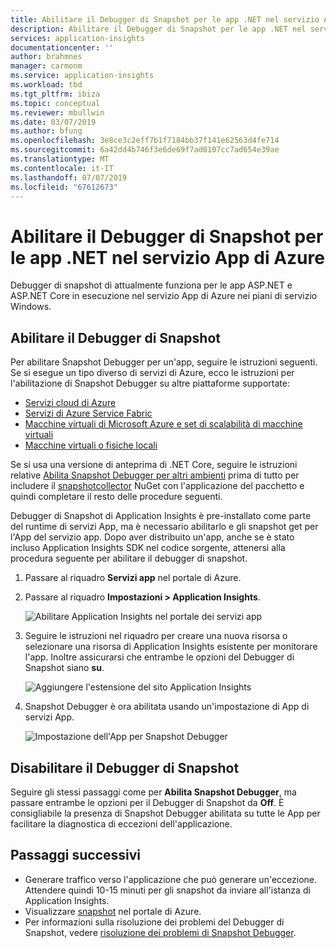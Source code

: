 ```yaml
---
title: Abilitare il Debugger di Snapshot per le app .NET nel servizio App di Azure | Microsoft Docs
description: Abilitare il Debugger di Snapshot per le app .NET nel servizio App di Azure
services: application-insights
documentationcenter: ''
author: brahmnes
manager: carmonm
ms.service: application-insights
ms.workload: tbd
ms.tgt_pltfrm: ibiza
ms.topic: conceptual
ms.reviewer: mbullwin
ms.date: 03/07/2019
ms.author: bfung
ms.openlocfilehash: 3e8ce3c2eff7b1f7184bb37f141e62563d4fe714
ms.sourcegitcommit: 6a42dd4b746f3e6de69f7ad0107cc7ad654e39ae
ms.translationtype: MT
ms.contentlocale: it-IT
ms.lasthandoff: 07/07/2019
ms.locfileid: "67612673"
---
```

# <a name="enable-snapshot-debugger-for-net-apps-in-azure-app-service"></a>Abilitare il Debugger di Snapshot per le app .NET nel servizio App di Azure

Debugger di snapshot di attualmente funziona per le app ASP.NET e ASP.NET Core in esecuzione nel servizio App di Azure nei piani di servizio Windows.

## <a id="installation"></a> Abilitare il Debugger di Snapshot
Per abilitare Snapshot Debugger per un'app, seguire le istruzioni seguenti. Se si esegue un tipo diverso di servizi di Azure, ecco le istruzioni per l'abilitazione di Snapshot Debugger su altre piattaforme supportate:
* [Servizi cloud di Azure](snapshot-debugger-vm.md?toc=/azure/azure-monitor/toc.json)
* [Servizi di Azure Service Fabric](snapshot-debugger-vm.md?toc=/azure/azure-monitor/toc.json)
* [Macchine virtuali di Microsoft Azure e set di scalabilità di macchine virtuali](snapshot-debugger-vm.md?toc=/azure/azure-monitor/toc.json)
* [Macchine virtuali o fisiche locali](snapshot-debugger-vm.md?toc=/azure/azure-monitor/toc.json)

Se si usa una versione di anteprima di .NET Core, seguire le istruzioni relative [Abilita Snapshot Debugger per altri ambienti](snapshot-debugger-vm.md?toc=/azure/azure-monitor/toc.json) prima di tutto per includere il [snapshotcollector](https://www.nuget.org/packages/Microsoft.ApplicationInsights.SnapshotCollector) NuGet con l'applicazione del pacchetto e quindi completare il resto delle procedure seguenti. 

Debugger di Snapshot di Application Insights è pre-installato come parte del runtime di servizi App, ma è necessario abilitarlo e gli snapshot get per l'App del servizio app. Dopo aver distribuito un'app, anche se è stato incluso Application Insights SDK nel codice sorgente, attenersi alla procedura seguente per abilitare il debugger di snapshot.

1. Passare al riquadro **Servizi app** nel portale di Azure.
2. Passare al riquadro **Impostazioni > Application Insights**.

   ![Abilitare Application Insights nel portale dei servizi app](./media/snapshot-debugger/applicationinsights-appservices.png)

3. Seguire le istruzioni nel riquadro per creare una nuova risorsa o selezionare una risorsa di Application Insights esistente per monitorare l'app. Inoltre assicurarsi che entrambe le opzioni del Debugger di Snapshot siano **su**.

   ![Aggiungere l'estensione del sito Application Insights][Enablement UI]

4. Snapshot Debugger è ora abilitata usando un'impostazione di App di servizi App.

    ![Impostazione dell'App per Snapshot Debugger][snapshot-debugger-app-setting]

## <a name="disable-snapshot-debugger"></a>Disabilitare il Debugger di Snapshot

Seguire gli stessi passaggi come per **Abilita Snapshot Debugger**, ma passare entrambe le opzioni per il Debugger di Snapshot da **Off**.
È consigliabile la presenza di Snapshot Debugger abilitata su tutte le App per facilitare la diagnostica di eccezioni dell'applicazione.

## <a name="next-steps"></a>Passaggi successivi

- Generare traffico verso l'applicazione che può generare un'eccezione. Attendere quindi 10-15 minuti per gli snapshot da inviare all'istanza di Application Insights.
- Visualizzare [snapshot](snapshot-debugger.md?toc=/azure/azure-monitor/toc.json#view-snapshots-in-the-portal) nel portale di Azure.
- Per informazioni sulla risoluzione dei problemi del Debugger di Snapshot, vedere [risoluzione dei problemi di Snapshot Debugger](snapshot-debugger-troubleshoot.md?toc=/azure/azure-monitor/toc.json).

[Enablement UI]: ./media/snapshot-debugger/enablement-ui.png
[snapshot-debugger-app-setting]:./media/snapshot-debugger/snapshot-debugger-app-setting.png

